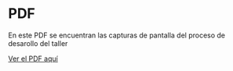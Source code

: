 # PDF
En este PDF se encuentran las capturas de pantalla del proceso de desarollo del taller

[Ver el PDF aquí](https://raw.githubusercontent.com/usuario/repositorio/rama/docs/Laboratorio1_parte2.pdf)

